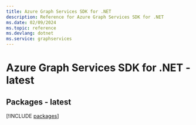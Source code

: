 ```yaml
---
title: Azure Graph Services SDK for .NET
description: Reference for Azure Graph Services SDK for .NET
ms.date: 02/09/2024
ms.topic: reference
ms.devlang: dotnet
ms.service: graphservices
---
```

# Azure Graph Services SDK for .NET - latest
## Packages - latest
[!INCLUDE [packages](graph-services-index.md)]